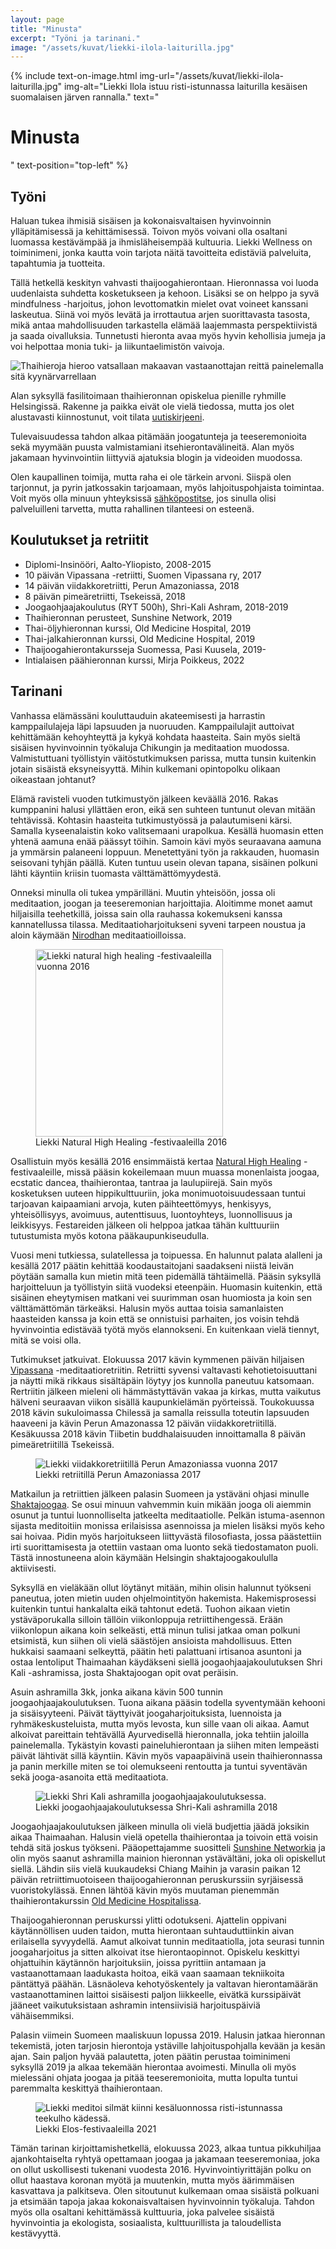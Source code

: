 ```yaml
---
layout: page
title: "Minusta"
excerpt: "Työni ja tarinani."
image: "/assets/kuvat/liekki-ilola-laiturilla.jpg"
---
```

{% include text-on-image.html img-url="/assets/kuvat/liekki-ilola-laiturilla.jpg" img-alt="Liekki Ilola istuu risti-istunnassa laiturilla kesäisen suomalaisen järven rannalla." text="<h1>Minusta</h1>" text-position="top-left" %}
<h2>Työni</h2>

Haluan tukea ihmisiä sisäisen ja kokonaisvaltaisen hyvinvoinnin ylläpitämisessä ja kehittämisessä. Toivon myös voivani olla osaltani luomassa kestävämpää ja ihmisläheisempää kultuuria. Liekki Wellness on toiminimeni, jonka kautta voin tarjota näitä tavoitteita edistäviä palveluita, tapahtumia ja tuotteita.

Tällä hetkellä keskityn vahvasti thaijoogahierontaan. Hieronnassa voi luoda uudenlaista suhdetta kosketukseen ja kehoon. Lisäksi se on helppo ja syvä mindfulness -harjoitus, johon levottomatkin mielet ovat voineet kanssani laskeutua. Siinä voi myös levätä ja irrottautua arjen suorittavasta tasosta, mikä antaa mahdollisuuden tarkastella elämää laajemmasta perspektiivistä ja saada oivalluksia. Tunnetusti hieronta avaa myös hyvin kehollisia jumeja ja voi helpottaa monia tuki- ja liikuntaelimistön vaivoja.

<img src="/assets/kuvat/reiden-hieronta-kyynarvarrella.jpg" alt="Thaihieroja hieroo vatsallaan makaavan vastaanottajan reittä painelemalla sitä kyynärvarrellaan" />

Alan syksyllä fasilitoimaan thaihieronnan opiskelua pienille ryhmille Helsingissä. Rakenne ja paikka eivät ole vielä tiedossa, mutta jos olet alustavasti kiinnostunut, voit tilata <a class="textlink" href="/uutiskirje">uutiskirjeeni</a>.

Tulevaisuudessa tahdon alkaa pitämään joogatunteja ja teeseremonioita sekä myymään puusta valmistamiani itsehierontavälineitä. Alan myös jakamaan hyvinvointiin liittyviä ajatuksia blogin ja videoiden muodossa.

Olen kaupallinen toimija, mutta raha ei ole tärkein arvoni. Siispä olen tarjonnut, ja pyrin jatkossakin tarjoamaan, myös lahjoituspohjaista toimintaa. Voit myös olla minuun yhteyksissä <a class="textlink" href="mailto:info@liekki-wellness.fi">sähköpostitse</a>, jos sinulla olisi palveluilleni tarvetta, mutta rahallinen tilanteesi on esteenä.

<h2>Koulutukset ja retriitit</h2>
<ul>
	<li>Diplomi-Insinööri, Aalto-Yliopisto, 2008-2015</li>
	<li>10 päivän Vipassana -retriitti, Suomen Vipassana ry, 2017</li>
	<li>14 päivän viidakkoretriitti, Perun Amazoniassa, 2018</li>
	<li>8 päivän pimeäretriitti, Tsekeissä, 2018</li>
	<li>Joogaohjaajakoulutus (RYT 500h), Shri-Kali Ashram, 2018-2019</li>
	<li>Thaihieronnan perusteet, Sunshine Network, 2019</li>
	<li>Thai-öljyhieronnan kurssi, Old Medicine Hospital, 2019</li>
	<li>Thai-jalkahieronnan kurssi, Old Medicine Hospital, 2019</li>
	<li>Thaijoogahierontakursseja Suomessa, Pasi Kuusela, 2019-</li>
	<li>Intialaisen päähieronnan kurssi, Mirja Poikkeus, 2022</li>
</ul>

<h2>Tarinani</h2>
Vanhassa elämässäni kouluttauduin akateemisesti ja harrastin kamppailulajeja läpi lapsuuden ja nuoruuden. Kamppailulajit auttoivat kehittämään kehoyhteyttä ja kykyä kohdata haasteita. Sain myös sieltä sisäisen hyvinvoinnin työkaluja Chikungin ja meditaation muodossa. Valmistuttuani työllistyin väitöstutkimuksen parissa, mutta tunsin kuitenkin jotain sisäistä eksyneisyyttä. Mihin kulkemani opintopolku olikaan oikeastaan johtanut?

Elämä ravisteli vuoden tutkimustyön jälkeen keväällä 2016. Rakas kumppanini halusi yllättäen eron, eikä sen suhteen tuntunut olevan mitään tehtävissä. Kohtasin haasteita tutkimustyössä ja palautumiseni kärsi. Samalla kyseenalaistin koko valitsemaani urapolkua. Kesällä huomasin etten yhtenä aamuna enää päässyt töihin. Samoin kävi myös seuraavana aamuna ja ymmärsin palaneeni loppuun. Menetettyäni työn ja rakkauden, huomasin seisovani tyhjän päällä. Kuten tuntuu usein olevan tapana, sisäinen polkuni lähti käyntiin kriisin tuomasta välttämättömyydestä.

Onneksi minulla oli tukea ympärilläni. Muutin yhteisöön, jossa oli meditaation, joogan ja teeseremonian harjoittajia. Aloitimme monet aamut hiljaisilla teehetkillä, joissa sain olla rauhassa kokemukseni kanssa kannatellussa tilassa. Meditaatioharjoitukseni syveni tarpeen noustua ja aloin käymään <a class="textlink" href="https://nirodha.fi">Nirodhan</a> meditaatioilloissa.

<figure class="figure figure--center}">
  <img src="/assets/kuvat/natural-high-healing-festivaaleilla.jpg" alt="Liekki natural high healing -festivaaleilla vuonna 2016" style="height:300px; width:300px;" />
  <figcaption class="caption"> Liekki Natural High Healing -festivaaleilla 2016</figcaption>
</figure>

Osallistuin myös kesällä 2016 ensimmäistä kertaa <a class="textlink" href="https://naturalhighfestival.fi">Natural High Healing</a> -festivaaleille, missä pääsin kokeilemaan muun muassa monenlaista joogaa, ecstatic dancea, thaihierontaa, tantraa ja laulupiirejä. Sain myös kosketuksen uuteen hippikulttuuriin, joka monimuotoisuudessaan tuntui tarjoavan kaipaamiani arvoja, kuten päihteettömyys, henkisyys, yhteisöllisyys, avoimuus, autenttisuus, luontoyhteys, luonnollisuus ja leikkisyys. Festareiden jälkeen oli helppoa jatkaa tähän kulttuuriin tutustumista myös kotona pääkaupunkiseudulla.

Vuosi meni tutkiessa, sulatellessa ja toipuessa. En halunnut palata alalleni ja kesällä 2017 päätin kehittää koodaustaitojani saadakseni niistä leivän pöytään samalla kun mietin mitä teen pidemällä tähtäimellä. Pääsin syksyllä harjoitteluun ja työllistyin siitä vuodeksi eteenpäin. Huomasin kuitenkin, että sisäinen eheytymisen matkani vei suurimman osan huomiosta ja koin sen välttämättömän tärkeäksi. Halusin myös auttaa toisia samanlaisten haasteiden kanssa ja koin että se onnistuisi parhaiten, jos voisin tehdä hyvinvointia edistävää työtä myös elannokseni. En kuitenkaan vielä tiennyt, mitä se voisi olla.

Tutkimukset jatkuivat. Elokuussa 2017 kävin kymmenen päivän hiljaisen <a class="textlink" href="https://dhamma.org">Vipassana</a> -meditaatioretriitin. Retriitti syvensi valtavasti kehotietoisuuttani ja näytti mikä rikkaus sisältäpäin löytyy jos kunnolla paneutuu katsomaan. Rertriitin jälkeen mieleni oli hämmästyttävän vakaa ja kirkas, mutta vaikutus hälveni seuraavan viikon sisällä kaupunkielämän pyörteissä. Toukokuussa 2018 kävin sukuloimassa Chilessä ja samalla reissulla toteutin lapsuuden haaveeni ja kävin Perun Amazonassa 12 päivän viidakkoretriitillä. Kesäkuussa 2018 kävin Tiibetin buddhalaisuuden innoittamalla 8 päivän pimeäretriitillä Tsekeissä.

<figure class="figure figure--center}">
  <img src="/assets/kuvat/retriitti-perun-amazoniassa.jpg" alt="Liekki viidakkoretriitillä Perun Amazoniassa vuonna 2017" />
  <figcaption class="caption"> Liekki retriitillä Perun Amazoniassa 2017</figcaption>
</figure>

Matkailun ja retriittien jälkeen palasin Suomeen ja ystäväni ohjasi minulle <a class="textlink" href="https://shakta.fi">Shaktajoogaa</a>. Se osui minuun vahvemmin kuin mikään jooga oli aiemmin osunut ja tuntui luonnolliselta jatkeelta meditaatiolle. Pelkän istuma-asennon sijasta meditoitiin monissa erilaisissa asennoissa ja mielen lisäksi myös keho sai hoivaa. Pidin myös harjoitukseen liittyvästä filosofiasta, jossa päästettiin irti suorittamisesta ja otettiin vastaan oma luonto sekä tiedostamaton puoli. Tästä innostuneena aloin käymään Helsingin shaktajoogakoululla aktiivisesti.

Syksyllä en vieläkään ollut löytänyt mitään, mihin olisin halunnut työkseni paneutua, joten mietin uuden ohjelmointityön hakemista. Hakemisprosessi kuitenkin tuntui hankalalta eikä tahtonut edetä. Tuohon aikaan vietin ystäväporukalla silloin tällöin viikonloppuja retriittihengessä. Erään viikonlopun aikana koin selkeästi, että minun tulisi jatkaa oman polkuni etsimistä, kun siihen oli vielä säästöjen ansioista mahdollisuus. Etten hukkaisi saamaani selkeyttä, päätin heti palattuani irtisanoa asuntoni ja ostaa lentoliput Thaimaahan käydäkseni siellä joogaohjaajakoulutuksen Shri Kali -ashramissa, josta Shaktajoogan opit ovat peräisin.

Asuin ashramilla 3kk, jonka aikana kävin 500 tunnin joogaohjaajakoulutuksen. Tuona aikana pääsin todella syventymään kehooni ja sisäisyyteeni. Päivät täyttyivät joogaharjoituksista, luennoista ja ryhmäkeskusteluista, mutta myös levosta, kun sille vaan oli aikaa. Aamut alkoivat pareittain tehtävällä Ayurvedisellä hieronnalla, joka tehtiin jaloilla painelemalla. Tykästyin kovasti paineluhierontaan ja siihen miten lempeästi päivät lähtivät sillä käyntiin. Kävin myös vapaapäivinä usein thaihieronnassa ja panin merkille miten se toi olemukseeni rentoutta ja tuntui syventävän sekä jooga-asanoita että meditaatiota.

<figure class="figure figure--center}">
  <img src="/assets/kuvat/joogaohjaajakoulutus-shri-kali-ashramilla.jpg" alt="Liekki Shri Kali ashramilla joogaohjaajakoulutuksessa." />
  <figcaption class="caption"> Liekki joogaohjaajakoulutuksessa Shri-Kali ashramilla 2018</figcaption>
</figure>

Joogaohjaajakoulutuksen jälkeen minulla oli vielä budjettia jäädä joksikin aikaa Thaimaahan. Halusin vielä opetella thaihierontaa ja toivoin että voisin tehdä sitä joskus työkseni. Pääopettajamme suositteli <a class="textlink" href="https://asokananda.com"> Sunshine Networkia</a> ja olin myös saanut ashramilla mainion hieronnan ystävältäni, joka oli opiskellut siellä. Lähdin siis vielä kuukaudeksi Chiang Maihin ja varasin paikan 12 päivän retriittimuotoiseen thaijoogahieronnan peruskurssiin syrjäisessä vuoristokylässä. Ennen lähtöä kävin myös muutaman pienemmän thaihierontakurssin <a class="textlink" href="https://oldmedicine.org">Old Medicine Hospitalissa</a>.

Thaijoogahieronnan peruskurssi ylitti odotukseni. Ajattelin oppivani käytännöllisen uuden taidon, mutta hierontaan suhtauduttiinkin aivan erilaisella syvyydellä. Aamut alkoivat tunnin meditaatiolla, jota seurasi tunnin joogaharjoitus ja sitten alkoivat itse hierontaopinnot. Opiskelu keskittyi ohjattuihin käytännön harjoituksiin, joissa pyrittiin antamaan ja vastaanottamaan laadukasta hoitoa, eikä vaan saamaan tekniikoita päntättyä päähän. Läsnäoleva kehotyöskentely ja valtavan hierontamäärän vastaanottaminen laittoi sisäisesti paljon liikkeelle, eivätkä kurssipäivät jääneet vaikutuksistaan ashramin intensiivisiä harjoituspäiviä vähäisemmiksi.

Palasin viimein Suomeen maaliskuun lopussa 2019. Halusin jatkaa hieronnan tekemistä, joten tarjosin hierontoja ystäville lahjoituspohjalla kevään ja kesän ajan. Sain paljon hyvää palautetta, joten päätin perustaa toiminimeni syksyllä 2019 ja alkaa tekemään hierontaa avoimesti. Minulla oli myös mielessäni ohjata joogaa ja pitää teeseremonioita, mutta lopulta tuntui paremmalta keskittyä thaihierontaan.

<figure class="figure figure--center}">
  <img src="/assets/kuvat/elos-festivaaleilla.jpg" alt="Liekki meditoi silmät kiinni kesäluonnossa risti-istunnassa teekulho kädessä." />
  <figcaption class="caption">Liekki Elos-festivaaleilla 2021</figcaption>
</figure>

Tämän tarinan kirjoittamishetkellä, elokuussa 2023, alkaa tuntua pikkuhiljaa ajankohtaiselta ryhtyä opettamaan joogaa ja jakamaan teeseremoniaa, joka on ollut uskollisesti tukenani vuodesta 2016. Hyvinvointiyrittäjän polku on ollut haastava koronan myötä ja muutenkin, mutta myös äärimmäisen kasvattava ja palkitseva. Olen sitoutunut kulkemaan omaa sisäistä polkuani ja etsimään tapoja jakaa kokonaisvaltaisen hyvinvoinnin työkaluja. Tahdon myös olla osaltani kehittämässä kulttuuria, joka palvelee sisäistä hyvinvointia ja ekologista, sosiaalista, kulttuurillista ja taloudellista kestävyyttä.